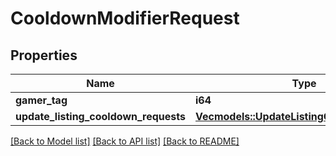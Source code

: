 # CooldownModifierRequest

## Properties

Name | Type | Description | Notes
------------ | ------------- | ------------- | -------------
**gamer_tag** | **i64** |  | 
**update_listing_cooldown_requests** | [**Vec<models::UpdateListingCooldownRequest>**](UpdateListingCooldownRequest.md) |  | 

[[Back to Model list]](../README.md#documentation-for-models) [[Back to API list]](../README.md#documentation-for-api-endpoints) [[Back to README]](../README.md)


